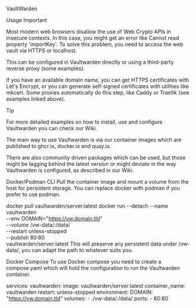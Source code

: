 VaultWarden

Usage
Important

Most modern web browsers disallow the use of Web Crypto APIs in insecure contexts. In this case, you might get an error like Cannot read property 'importKey'. To solve this problem, you need to access the web vault via HTTPS or localhost.

This can be configured in Vaultwarden directly or using a third-party reverse proxy (some examples).

If you have an available domain name, you can get HTTPS certificates with Let's Encrypt, or you can generate self-signed certificates with utilities like mkcert. Some proxies automatically do this step, like Caddy or Traefik (see examples linked above).

Tip

For more detailed examples on how to install, use and configure Vaultwarden you can check our Wiki.

The main way to use Vaultwarden is via our container images which are published to ghcr.io, docker.io and quay.io.

There are also community driven packages which can be used, but those might be lagging behind the latest version or might deviate in the way Vaultwarden is configured, as described in our Wiki.

Docker/Podman CLI
Pull the container image and mount a volume from the host for persistent storage.
You can replace docker with podman if you prefer to use podman.

docker pull vaultwarden/server:latest
docker run --detach --name vaultwarden \
  --env DOMAIN="https://vw.domain.tld" \
  --volume /vw-data/:/data/ \
  --restart unless-stopped \
  --publish 80:80 \
  vaultwarden/server:latest
This will preserve any persistent data under /vw-data/, you can adapt the path to whatever suits you.

Docker Compose
To use Docker compose you need to create a compose.yaml which will hold the configuration to run the Vaultwarden container.

services:
  vaultwarden:
    image: vaultwarden/server:latest
    container_name: vaultwarden
    restart: unless-stopped
    environment:
      DOMAIN: "https://vw.domain.tld"
    volumes:
      - ./vw-data/:/data/
    ports:
      - 80:80
